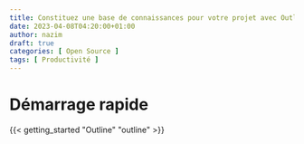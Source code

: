 ```yaml
---
title: Constituez une base de connaissances pour votre projet avec Outline
date: 2023-04-08T04:20:00+01:00
author: nazim
draft: true
categories: [ Open Source ]
tags: [ Productivité ]
---
```



# Démarrage rapide

{{< getting_started "Outline" "outline" >}}
